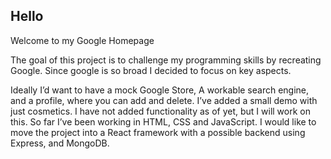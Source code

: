 ## Hello ##

Welcome to my Google Homepage

The goal of this project is to challenge my programming skills by recreating Google. Since google is so broad I decided to focus on key aspects.   

Ideally I’d want to have a mock Google Store, A workable search engine, and a profile, where you can add and delete. I’ve added a small demo with just cosmetics. I have not added functionality as of yet, but I will work on this. So far I’ve been working in HTML, CSS and JavaScript. I would like to move the project into a React framework with a possible backend using Express, and MongoDB.
